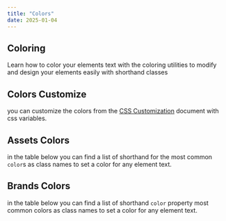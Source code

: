 ```yaml
---
title: "Colors"
date: 2025-01-04
---
```


## Coloring

Learn how to color your elements text with the coloring utilities to modify and design your elements easily with shorthand classes

## Colors Customize

you can customize the colors from the [CSS Customization](http://phenix.localhost/test/css-customize/) document with css variables.

## Assets Colors

in the table below you can find a list of shorthand for the most common `color`s as class names to set a color for any element text.

## Brands Colors

in the table below you can find a list of shorthand `color` property most common colors as class names to set a color for any element text.
